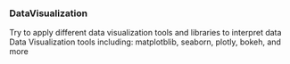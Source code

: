### DataVisualization
Try to apply different data visualization tools and libraries to interpret data
Data Visualization tools including: matplotblib, seaborn, plotly, bokeh, and more
